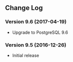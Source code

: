 ## Change Log
### Version 9.6 (2017-04-19)
- Upgrade to PostgreSQL 9.6
### Version 9.5 (2016-12-26)
- Initial release
